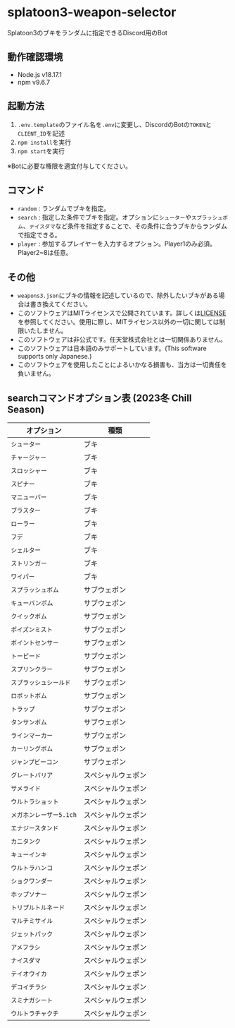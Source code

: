 # splatoon3-weapon-selector
Splatoon3のブキをランダムに指定できるDiscord用のBot

## 動作確認環境
- Node.js v18.17.1
- npm v9.6.7

## 起動方法
1. `.env.template`のファイル名を`.env`に変更し、DiscordのBotの`TOKEN`と`CLIENT_ID`を記述
2. `npm install`を実行
3. `npm start`を実行

※Botに必要な権限を適宜付与してください。

## コマンド
- `random` : ランダムでブキを指定。
- `search` : 指定した条件でブキを指定。オプションに`シューター`や`スプラッシュボム`、`ナイスダマ`など条件を指定することで、その条件に合うブキからランダムで指定できる。
- `player` : 参加するプレイヤーを入力するオプション。Player1のみ必須。Player2~8は任意。

## その他
- `weapons3.json`にブキの情報を記述しているので、除外したいブキがある場合は書き換えてください。
- このソフトウェアはMITライセンスで公開されています。詳しくは[LICENSE](https://github.com/raptech-jp/splatoon3-weapon-selector/blob/main/LICENSE)を参照してください。使用に際し、MITライセンス以外の一切に関しては制限いたしません。
- このソフトウェアは非公式です。任天堂株式会社とは一切関係ありません。
- このソフトウェアは日本語のみサポートしています。(This software supports only Japanese.)
- このソフトウェアを使用したことによるいかなる損害も、当方は一切責任を負いません。

## searchコマンドオプション表 (2023冬 Chill Season)
|オプション|種類|
|---|---|
|`シューター`|ブキ|
|`チャージャー`|ブキ|
|`スロッシャー`|ブキ|
|`スピナー`|ブキ|
|`マニューバー`|ブキ|
|`ブラスター`|ブキ|
|`ローラー`|ブキ|
|`フデ`|ブキ|
|`シェルター`|ブキ|
|`ストリンガー`|ブキ|
|`ワイパー`|ブキ|
|`スプラッシュボム`|サブウェポン|
|`キューバンボム`|サブウェポン|
|`クイックボム`|サブウェポン|
|`ポイズンミスト`|サブウェポン|
|`ポイントセンサー`|サブウェポン|
|`トーピード`|サブウェポン|
|`スプリンクラー`|サブウェポン|
|`スプラッシュシールド`|サブウェポン|
|`ロボットボム`|サブウェポン|
|`トラップ`|サブウェポン|
|`タンサンボム`|サブウェポン|
|`ラインマーカー`|サブウェポン|
|`カーリングボム`|サブウェポン|
|`ジャンプビーコン`|サブウェポン|
|`グレートバリア`|スペシャルウェポン|
|`サメライド`|スペシャルウェポン|
|`ウルトラショット`|スペシャルウェポン|
|`メガホンレーザー5.1ch`|スペシャルウェポン|
|`エナジースタンド`|スペシャルウェポン|
|`カニタンク`|スペシャルウェポン|
|`キューインキ`|スペシャルウェポン|
|`ウルトラハンコ`|スペシャルウェポン|
|`ショクワンダー`|スペシャルウェポン|
|`ホップソナー`|スペシャルウェポン|
|`トリプルトルネード`|スペシャルウェポン|
|`マルチミサイル`|スペシャルウェポン|
|`ジェットパック`|スペシャルウェポン|
|`アメフラシ`|スペシャルウェポン|
|`ナイスダマ`|スペシャルウェポン|
|`テイオウイカ`|スペシャルウェポン|
|`デコイチラシ`|スペシャルウェポン|
|`スミナガシート`|スペシャルウェポン|
|`ウルトラチャクチ`|スペシャルウェポン|
